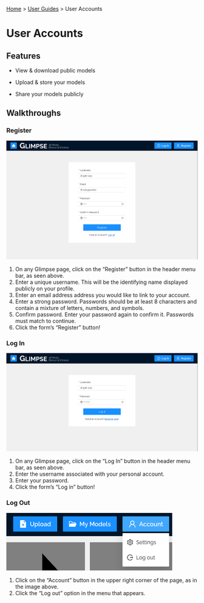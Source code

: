 [Home](../../README.md) > [User Guides](./User-Guide.md) > User Accounts

# User Accounts

## Features

- View & download public models

- Upload & store your models

- Share your models publicly

## Walkthroughs

### Register

![Glimpse Register page](../images/Register.png)

1. On any Glimpse page, click on the “Register” button in the header menu bar, as seen above. 
1. Enter a unique username. This will be the identifying name displayed publicly on your profile.
1. Enter an email address address you would like to link to your account.
1. Enter a strong password. Passwords should be at least 8 characters and contain a mixture of letters, numbers, and symbols.
1. Confirm password. Enter your password again to confirm it. Passwords must match to continue.
1. Click the form’s “Register” button!

### Log In

![Glimpse Log In page](../images/Log-In.png)

1. On any Glimpse page, click on the “Log In” button in the header menu bar, as seen above.
1. Enter the username associated with your personal account.
1. Enter your password.
1. Click the form’s “Log in” button!

### Log Out

![Glimpse header account menu](../images/Account-Menu.png)

1. Click on the “Account” button in the upper right corner of the page, as in the image above.
1. Click the “Log out” option in the menu that appears.
